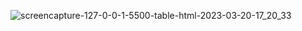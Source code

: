![screencapture-127-0-0-1-5500-table-html-2023-03-20-17_20_33](https://user-images.githubusercontent.com/125545690/226333940-e684487b-0109-4606-8c40-f6e0a6647994.png)
